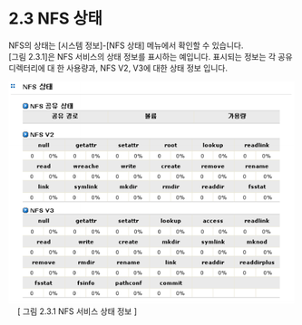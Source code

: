# 2.3  NFS 상태

NFS의 상태는 \[시스템 정보\]-\[NFS 상태\] 메뉴에서 확인할 수 있습니다.  
 \[그림 2.3.1\]은 NFS 서비스의 상태 정보를 표시하는 예입니다. 표시되는 정보는 각 공유 디렉터리에 대 한 사용량과, NFS V2, V3에 대한 상태 정보 입니다.   
  
 ![nfs](../.gitbook/assets/nfs.png)   
     \[ 그림 2.3.1 NFS 서비스 상태 정보 \]

